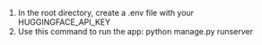 1. In the root directory, create a .env file with your HUGGINGFACE_API_KEY
2. Use this command to run the app:
  python manage.py runserver
